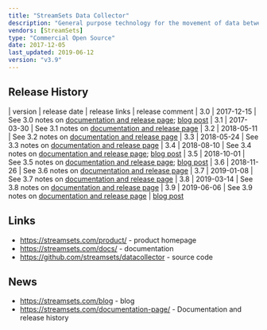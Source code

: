 ```yaml
---
title: "StreamSets Data Collector"
description: "General purpose technology for the movement of data between systems, including the ingestion of batch and streaming data into an analytical platform.  Pipelines are configured in a graphical user interface, and consist of a single origin, one or more processor stages and then one or more destinations, with support for a wide range of source/destination technologies and processor transformations.  Supports a wide range of data formats, executors (tasks that can be triggered based on events from pipelines, e.g. to send e-mails or run a shell script), handling of erroroneous records, support for CDC CRUD records, previewing of data within the editor UI, real-time reporting and alerting on a range of execution and data quality metrics, the ability to dynamically handle changes to schemas and the semantic meaning of data and a full Python SDK.  Can run in standalone mode (as a single process, with the option to run single or multi-threaded), as a Spark Straming or MapReduce job on a cluster, or in an ultralight agent (StreamSets Data Collector Edge).  Java based, Open Source under the Apache 2.0 licence, hosted on GitHub, with development led by StreamSets who also provide commercial support and a number of commercial add-ons, including Control Hub (cloud service for developing and managing pipelines), Dataflow Performance Manager (for managing data metrics) and Data Protector (for managing senstive data).  Started in October 2014, with a v1.0 release in September 2015."
vendors: [StreamSets]
type: "Commercial Open Source"
date: 2017-12-05
last_updated: 2019-06-12
version: "v3.9"
---
```

## Release History

| version | release date | release links | release comment
| 3.0 | 2017-12-15 | See 3.0 notes on [documentation and release page](https://streamsets.com/documentation-page/); [blog post](https://streamsets.com/blog/announcing-streamsets-data-collector-version-3-0/)
| 3.1 | 2017-03-30 | See 3.1 notes on [documentation and release page](https://streamsets.com/documentation-page/)
| 3.2 | 2018-05-11 | See 3.2 notes on [documentation and release page](https://streamsets.com/documentation-page/)
| 3.3 | 2018-05-24 | See 3.3 notes on [documentation and release page](https://streamsets.com/documentation-page/)
| 3.4 | 2018-08-10 | See 3.4 notes on [documentation and release page](https://streamsets.com/documentation-page/); [blog post](https://streamsets.com/blog/streamsets-enhances-its-dataops-platform/)
| 3.5 | 2018-10-01 | See 3.5 notes on [documentation and release page](https://streamsets.com/documentation-page/); [blog post](https://streamsets.com/blog/streamsets-announces-control-hub-version-3-4-0-and-streamsets-data-collector-version-3-5-0/)
| 3.6 | 2018-11-26 | See 3.6 notes on [documentation and release page](https://streamsets.com/documentation-page/)
| 3.7 | 2019-01-08 | See 3.7 notes on [documentation and release page](https://streamsets.com/documentation-page/)
| 3.8 | 2019-03-14 | See 3.8 notes on [documentation and release page](https://streamsets.com/documentation-page/)
| 3.9 | 2019-06-06 | See 3.9 notes on [documentation and release page](https://streamsets.com/documentation-page/) | [blog post](https://streamsets.com/blog/announcing-streamsets-data-collector-3-9-0-and-streamsets-data-collector-edge-3-9-0/)

## Links

* <https://streamsets.com/product/> - product homepage
* <https://streamsets.com/docs/> - documentation
* <https://github.com/streamsets/datacollector> - source code

## News

* <https://streamsets.com/blog> - blog
* <https://streamsets.com/documentation-page/> - Documentation and release history
